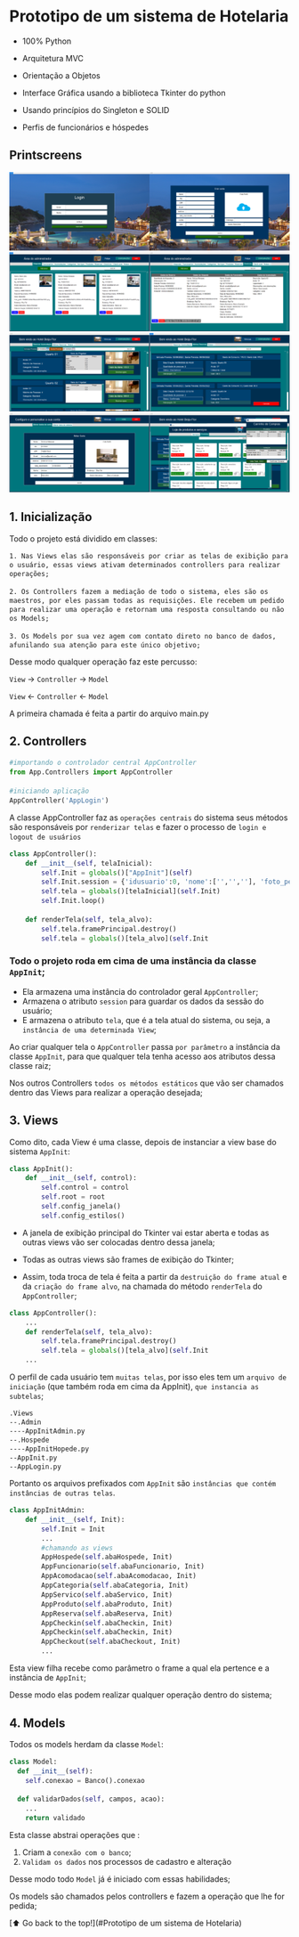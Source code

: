 # Prototipo de um sistema de Hotelaria

* 100% Python

* Arquitetura MVC

* Orientação a Objetos

* Interface Gráfica usando a biblioteca Tkinter do python

* Usando princípios do Singleton e SOLID

* Perfis de funcionários e hóspedes 

## Printscreens
  <img width="50%" style="display: inline-block;" src="https://github.com/viniciusmbezerra/python_hotelaria/blob/main/printscreens/login.png"/><img width="50%" style="display: inline-block;" src="https://github.com/viniciusmbezerra/python_hotelaria/blob/main/printscreens/cadastro.png"/><img width="50%" style="display: inline-block;" src="https://github.com/viniciusmbezerra/python_hotelaria/blob/main/printscreens/admin_hospede.png"/><img width="50%" style="display: inline-block;" src="https://github.com/viniciusmbezerra/python_hotelaria/blob/main/printscreens/admin_checkin.png"/><img width="50%" style="display: inline-block;" src="https://github.com/viniciusmbezerra/python_hotelaria/blob/main/printscreens/hospede_reservar.png"/><img width="50%" style="display: inline-block;" src="https://github.com/viniciusmbezerra/python_hotelaria/blob/main/printscreens/hospede_minhas_reservas.png"/><img width="50%" style="display: inline-block;" src="https://github.com/viniciusmbezerra/python_hotelaria/blob/main/printscreens/hospede_config.png"/><img width="50%" style="display: inline-block;" src="https://github.com/viniciusmbezerra/python_hotelaria/blob/main/printscreens/hospede_loja.png"/>

## 1. Inicialização

Todo o projeto está dividido em classes:

    1. Nas Views elas são responsáveis por criar as telas de exibição para o usuário, essas views ativam determinados controllers para realizar operações;

    2. Os Controllers fazem a mediação de todo o sistema, eles são os maestros, por eles passam todas as requisições. Ele recebem um pedido para realizar uma operação e retornam uma resposta consultando ou não os Models;

    3. Os Models por sua vez agem com contato direto no banco de dados, afunilando sua atenção para este único objetivo;

Desse modo qualquer operação faz este percusso:

``View`` -> ``Controller`` -> ``Model``

``View`` <- ``Controller`` <- ``Model``

A primeira chamada é feita a partir do arquivo main.py

## 2. Controllers

```python
#importando o controlador central AppController
from App.Controllers import AppController

#iniciando aplicação
AppController('AppLogin')
```
A classe AppController faz as ``operações centrais`` do sistema seus métodos são responsáveis por ``renderizar telas`` e fazer o processo de ``login e logout de usuários``

```python
class AppController():
    def __init__(self, telaInicial):
        self.Init = globals()["AppInit"](self)
        self.Init.session = {'idusuario':0, 'nome':['','',''], 'foto_perfil':''}
        self.tela = globals()[telaInicial](self.Init)
        self.Init.loop()
        
    def renderTela(self, tela_alvo):
        self.tela.framePrincipal.destroy()
        self.tela = globals()[tela_alvo](self.Init
```

### Todo o projeto roda em cima de uma instância da classe ``AppInit``;
* Ela armazena uma instância do controlador geral ``AppController``;
* Armazena o atributo ``session`` para guardar os dados da sessão do usuário;
* E armazena o atributo ``tela``, que é a tela atual do sistema, ou seja, a ``instância de uma determinada View``;

Ao criar qualquer tela o ``AppController`` passa ``por parâmetro`` a instância da classe ``AppInit``, para que qualquer tela tenha acesso aos atributos dessa classe raiz;

Nos outros Controllers ``todos os métodos estáticos`` que vão ser chamados dentro das Views para realizar a operação desejada;

## 3. Views

Como dito, cada View é uma classe, depois de instanciar a view base do sistema ``AppInit``:

```python
class AppInit():
    def __init__(self, control):
        self.control = control
        self.root = root
        self.config_janela()
        self.config_estilos()
```

* A janela de exibição principal do Tkinter vai estar aberta e todas as outras views vão ser colocadas dentro dessa janela;

* Todas as outras views são frames de exibição do Tkinter;

* Assim, toda troca de tela é feita a partir da ``destruição do frame atual`` e da ``criação do frame alvo``, na chamada do método ``renderTela`` do ``AppController``;

```python
class AppController():
    ...
    def renderTela(self, tela_alvo):
        self.tela.framePrincipal.destroy()
        self.tela = globals()[tela_alvo](self.Init
    ...
```

O perfil de cada usuário tem ``muitas telas``, por isso eles tem um ``arquivo de iniciação`` (que também roda em cima da AppInit), ``que instancia as subtelas``;

    .Views
    --.Admin
    ----AppInitAdmin.py
    --.Hospede
    ----AppInitHopede.py
    --AppInit.py
    --AppLogin.py

Portanto os arquivos prefixados com ``AppInit`` são ``instâncias que contém instâncias de outras telas``.

```python
class AppInitAdmin:
    def __init__(self, Init):
        self.Init = Init
        ...
        #chamando as views
        AppHospede(self.abaHospede, Init)
        AppFuncionario(self.abaFuncionario, Init)
        AppAcomodacao(self.abaAcomodacao, Init)
        AppCategoria(self.abaCategoria, Init)
        AppServico(self.abaServico, Init)
        AppProduto(self.abaProduto, Init)
        AppReserva(self.abaReserva, Init)
        AppCheckin(self.abaCheckin, Init)
        AppCheckin(self.abaCheckin, Init)
        AppCheckout(self.abaCheckout, Init)
        ...
```

Esta view filha recebe como parâmetro o frame a qual ela pertence e a instância de ``AppInit``;

Desse modo elas podem realizar qualquer operação dentro do sistema;

## 4. Models

Todos os models herdam da classe ``Model``:

```python
class Model:
  def __init__(self):
    self.conexao = Banco().conexao

  def validarDados(self, campos, acao):
    ...
    return validado
```

Esta classe abstrai operações que :

1. Criam a ``conexão com o banco``;
2. ``Validam os dados`` nos processos de cadastro e alteração

Desse modo todo ``Model`` já é iniciado com essas habilidades;

Os models são chamados pelos controllers e fazem a operação que lhe for pedida;

[⬆ Go back to the top!](#Prototipo de um sistema de Hotelaria)<br>
